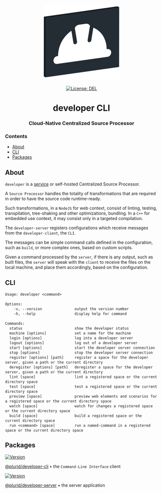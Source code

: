 <p align="center">
    <img src="https://raw.githubusercontent.com/plurid/developer/master/about/identity/developer-logo.png" height="250px">
    <br />
    <br />
    <a target="_blank" href="https://github.com/plurid/developer/blob/master/LICENSE">
        <img src="https://img.shields.io/badge/license-DEL-blue.svg?colorB=1380C3&style=for-the-badge" alt="License: DEL">
    </a>
</p>



<h1 align="center">
    developer CLI
</h1>


<h3 align="center">
    Cloud-Native Centralized Source Processor
</h3>



### Contents

+ [About](#about)
+ [CLI](#cli)
+ [Packages](#packages)



## About

`developer` is a [service](https://developer.plurid.cloud) or self-hosted Centralized Source Processor.

A `Source Processor` handles the totality of transformations that are required in order to have the source code runtime-ready.

Such transformations, in a `NodeJS` for web context, consist of linting, testing, transpilation, tree-shaking and other optimizations, bundling. In a `C++` for embedded use context, it may consist only in a targeted compilation.

The `developer-server` registers configurations which receive messages from the `developer-client`, the `CLI`.

The messages can be simple command calls defined in the configuration, such as `build`, or more complex ones, based on custom scripts.

Given a command processed by the `server`, if there is any output, such as built files, the `server` will speak with the `client` to receive the files on the local machine, and place them accordingly, based on the configuration.



## CLI

```
Usage: developer <command>

Options:
    -v, --version               output the version number
    -h, --help                  display help for command

Commands:
  status                        show the developer status
  machine [options]             set a name for the machine
  login [options]               log into a developer server
  logout [options]              log out of a developer server
  start [options]               start the developer server connection
  stop [options]                stop the developer server connection
  register [options] [path]     register a space for the developer server, given a path or the current directory
  deregister [options] [path]   deregister a space for the developer server, given a path or the current directory
  lint [space]                  lint a registered space or the current directory space
  test [space]                  test a registered space or the current directory space
  preview [space]               preview web elements and scenarios for a registered space or the current directory space
  watch [space]                 watch for changes a registered space or the current directory space
  build [space]                 build a registered space or the current directory space
  run <command> [space]         run a named-command in a registered space or the current directory space
```



## Packages

<a target="_blank" href="https://www.npmjs.com/package/@plurid/developer-cli">
    <img src="https://img.shields.io/npm/v/@plurid/developer-cli.svg?logo=npm&colorB=1380C3&style=for-the-badge" alt="Version">
</a>

[@plurid/developer-cli][developer-cli] • the `Command-Line Interface` client

[developer-cli]: https://github.com/plurid/developer/tree/master/packages/developer-cli


<a target="_blank" href="https://www.npmjs.com/package/@plurid/developer-server">
    <img src="https://img.shields.io/npm/v/@plurid/developer-server.svg?logo=npm&colorB=1380C3&style=for-the-badge" alt="Version">
</a>

[@plurid/developer-server][developer-server] • the server application

[developer-server]: https://github.com/plurid/developer/tree/master/packages/developer-server
